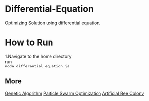 # Differential-Equation
Optimizing Solution using differential equation.

# How to Run
1.Navigate to the home directory <br>
run<br>
```node differential_equation.js```

## More
[Genetic Algorithm](https://github.com/adijr9487/Genetic-Algo)
[Particle Swarm Optimization](https://github.com/adijr9487/Particle-Swarm-Optimization)
[Artificial Bee Colony](https://github.com/adijr9487/Artificial-Bee-Colony)
